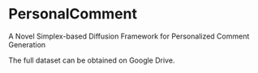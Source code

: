 # PersonalComment
A Novel Simplex-based Diffusion Framework for Personalized Comment Generation

The full dataset can be obtained on Google Drive.
